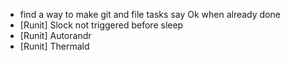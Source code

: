 - find a way to make git and file tasks say Ok when already done
- [Runit] Slock not triggered before sleep
- [Runit] Autorandr
- [Runit] Thermald
